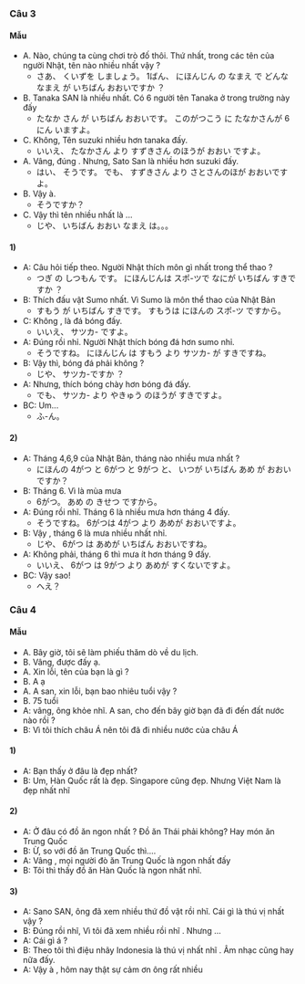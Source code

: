 ### Câu 3
#### Mẫu
- A. Nào, chúng ta cùng chơi trò đố thôi. Thứ nhất, trong các tên của người Nhật, tên nào nhiều nhất vậy ?
  - さあ、 くいずを しましょう。 1ばん、 にほんじん の なまえ で どんな なまえ が いちばん おおいですか ？
- B. Tanaka SAN là nhiều nhất. Có 6 người tên Tanaka ở trong trường này đấy
  - たなか さん が  いちばん おおいです。 このがつこう に たなかさんが 6にん いますよ。
- C. Không, Tên suzuki nhiều hơn tanaka đấy.
  - いいえ、 たなかさん より すずきさん のほうが おおい ですよ。
- A. Vâng, đúng . Nhưng, Sato San là nhiều hơn suzuki đấy.
  - はい、 そうです。 でも、 すずきさん より さとさんのほが おおいですよ。
- B. Vậy à.
  - そうですか？
- C. Vậy thì tên nhiều nhất là ...
  - じや、 いちばん おおい なまえ は。。。
#### 1)
- A: Câu hỏi tiếp theo. Người Nhật thích môn gì nhất trong thể thao ?
  - つぎ の しつもん です。  にほんじんは スポ-ツで なにが いちばん すきですか ？
- B: Thích đấu vật Sumo nhất. Vì Sumo là môn thể thao của Nhật Bản
  - すもう が いちばん すきです。 すもうは にほんの スポ-ツ ですから。
- C: Không , là đá bóng đấy.
  - いいえ、 サツカ- ですよ。
- A: Đúng rồi nhỉ. Người Nhật thích bóng đá hơn sumo nhỉ.
  - そうですね。 にほんじん は すもう より  サツカ- が すきですね。
- B: Vậy thì, bóng đá phải không ?
  - じや、 サツカ-ですか ？
- A: Nhưng, thích bóng chày hơn bóng đá đấy.
  - でも、 サツカ- より やきゅう のほうが すきですよ。
- BC: Um...
  - ふ-ん。
#### 2) 
- A: Tháng 4,6,9 của Nhật Bản, tháng nào nhiều mưa nhất ?
  - にほんの 4がつ と 6がつ と  9がつ と、 いつが いちばん あめ が おおいですか？
- B: Tháng 6. Vì là mùa mưa
  - 6がつ。 あめ の きせつ ですから。
- A: Đúng rồi nhĩ. Tháng 6 là nhiều mưa hơn tháng 4 đấy.
  - そうですね。 6がつは 4がつ より あめが おおいですよ。
- B: Vậy , tháng 6  là mưa nhiều nhất nhỉ.
  - じや、 6がつ は あめが いちばん おおいですね。
- A: Không phải, tháng 6 thì mưa ít hơn tháng 9 đấy.
  - いいえ、 6がつ は 9がつ より あめが すくないですよ。
- BC: Vậy sao!
  - へえ？
   
### Câu 4
#### Mẫu
- A. Bây giờ, tôi sẽ làm phiếu thăm dò về du lịch.  
- B. Vâng, được đấy ạ.
- A. Xin lỗi, tên của bạn là gì ?
- B. A ạ
- A. A san, xin lỗi, bạn bao nhiêu tuổi vậy ?
- B. 75 tuổi
- A: vâng, ông khỏe nhĩ. A san, cho đến bây giờ bạn đã đi đến đất nước nào rồi ?
- B: Vì tôi thích châu Á nên tôi đã đi nhiều nước của châu Á 
#### 1)
- A: Bạn thấy ở đâu là đẹp nhất?
- B: Um, Hàn Quốc rất là đẹp. Singapore cũng đẹp. Nhưng Việt Nam là đẹp nhất nhĩ 
#### 2) 
- A: Ở đâu có đồ ăn ngon nhất ? Đồ ăn Thái phải không? Hay món ăn Trung Quốc 
- B: Ừ, so với đồ ăn Trung Quốc thì....
- A: Vâng , mọi người đò ăn Trung Quốc là ngon nhất đấy
- B: Tôi thì thấy đồ ăn Hàn Quốc là ngon nhất nhĩ.
#### 3)
- A: Sano SAN, ông đã xem nhiều thứ đồ vật rồi nhĩ. Cái gì là thú vị nhất vậy ?
- B: Đúng rồi nhĩ, Vì tôi đã xem nhiều rồi nhĩ . Nhưng ...
- A: Cái gì á ?
- B: Theo tôi thì điệu nhãy Indonesia là thú vị nhất nhĩ . Âm nhạc cũng hay nữa đấy.
- A: Vậy à , hôm nay thật sự cảm ơn ông rất nhiều 
